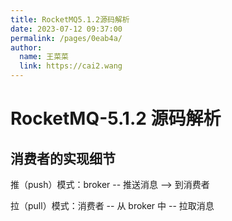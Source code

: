 ```yaml
---
title: RocketMQ5.1.2源码解析
date: 2023-07-12 09:37:00
permalink: /pages/0eab4a/
author: 
  name: 王菜菜
  link: https://cai2.wang
---
```

# RocketMQ-5.1.2 源码解析

## 消费者的实现细节

推（push）模式：broker -- 推送消息 --> 到消费者  

拉（pull）模式：消费者 -- 从 broker 中 -- 拉取消息